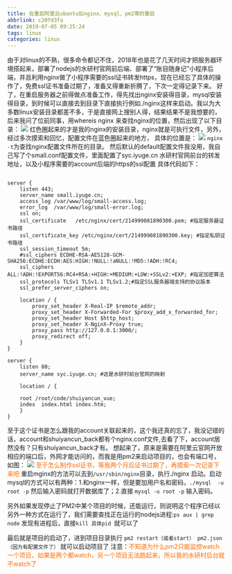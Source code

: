 ```yaml
---
title: 在重启阿里云ubantu后nginx、mysql、pm2等的重启
abbrlink: c20fd3fa
date: 2019-07-05 09:25:24
tags: linux
categories: linux
---
```

由于对linux的不熟，很多命令都记不住，2018年也是花了几天时间才把服务器环境搭起来，部署了nodejs的水研村官网前后端、部署了“账目随身记”小程序后端，并且利用nginx做了小程序需要的ssl证书转发https，现在已经忘了具体的操作了，免费ssl证书准备过期了，准备又得重新折腾了，下次一定得记录下来。
好了，在重启服务器之前得做点准备工作，得先找出nginx安装得目录，mysql安装得目录，到时候可以直接去到目录下直接执行例如./nginx这样来启动。我以为大多数linux安装目录都差不多，于是直接网上搜别人得，结果结果不是我想要的，后来我问了位前同事，用whereis nginx 来查找nginx的位置，然后出现了以下目录：
![](2.png)
红色圈起来的才是我的nginx的安装目录，nginx就是可执行文件，另外，经过多次摸索和回忆，配置文件在蓝色圈起来的地方，
具体的位置是：
![](1.png)
`nginx -t`为查找nginx配置文件所在的目录。
然后默认的default配置文件我没用，我自己写了个small.conf配置文件，里面配置了syc.iyuge.cn 水研村官网前台的转发地址，以及小程序需要的account后端的https的ssl配置
具体代码如下：
```

server {
    listen 443;
    server_name small.iyuge.cn;
    access_log /var/www/log/small-access.log;
    error_log  /var/www/log/small-error.log;
    ssl on;
    ssl_certificate   /etc/nginx/cert/214999081890300.pem; #指定服务器证书路径 
    ssl_certificate_key /etc/nginx/cert/214999081890300.key; #指定私钥证书路径
    ssl_session_timeout 5m;
    #ssl_ciphers ECDHE-RSA-AES128-GCM-SHA256:ECDHE:ECDH:AES:HIGH:!NULL:!aNULL:!MD5:!ADH:!RC4;
    ssl_ciphers  ALL:!ADH:!EXPORT56:RC4+RSA:+HIGH:+MEDIUM:+LOW:+SSLv2:+EXP; #指定加密算法 
    ssl_protocols TLSv1 TLSv1.1 TLSv1.2;#指定SSL服务器端支持的协议版本 
    ssl_prefer_server_ciphers on;

    location / {
        proxy_set_header X-Real-IP $remote_addr;
        proxy_set_header X-Forwarded-For $proxy_add_x_forwarded_for;
        proxy_set_header Host $http_host;
        proxy_set_header X-NginX-Proxy true;
        proxy_pass http://127.0.0.1:3000/;
        proxy_redirect off;
    }
}

server {
    listen 80;
    server_name syc.iyuge.cn; #这是水研村前台官网的映射
    
    location / {
       
	root /root/code/shuiyancun_vue;
	index  index.html index.htm;
    }
}

```
至于这个证书是怎么跟我的account关联起来的，这个我还真的忘了，我没记错的话，account和shuiyancun_back都有个nginx.conf文件,去看了下，account居然没有？只有shuiyancun_back才有。
想起来了，原来是需要在阿里云官网开放相应的端口后，外网才能访问的，而我是用pm2来启动项目的，也会有端口号，如图：
![](3.png)
<font color=#ff6a00>至于怎么制作ssl证书，等我两个月后证书过期了，再摸索一次记录下来吧</font>
重启mginx的方法可以去到`/usr/sbin/nginx`目录，执行./nginx 启动。启动mysql的方式可以有两种：1.和nginx一样，但是要加用户名和密码，`./mysql  -u root -p` 然后输入密码就打开数据库了；2.直接 `mysql -u root -p` 输入密码。

另外如果发现停止了PM2中某个项目的时候，还能运行，则说明这个程序已经以另外一种方式在运行了，我们需要查找正在运行的nodejs进程:`ps aux | grep node`
发现有进程后，直接`kill 具体pid `就可以了

最后就是项目的启动了，进到项目目录执行 `pm2 restart（或者start） pm2.json
（因为有配置文件了）` 就可以启动项目了
注意：<font color=#ff6a00>不知道为什么pm2只能监控watch一个项目，如果是两个都watch，另一个项目无法跑起来，所以我的水研村后台就不watch了</font>